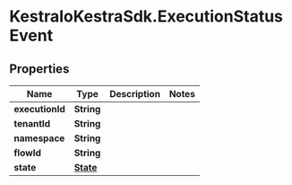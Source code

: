 # KestraIoKestraSdk.ExecutionStatusEvent

## Properties

Name | Type | Description | Notes
------------ | ------------- | ------------- | -------------
**executionId** | **String** |  | 
**tenantId** | **String** |  | 
**namespace** | **String** |  | 
**flowId** | **String** |  | 
**state** | [**State**](State.md) |  | 


